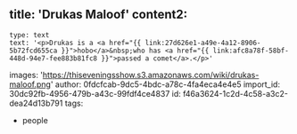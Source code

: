 title: 'Drukas Maloof'
content2:
  -
    type: text
    text: '<p>Drukas is a <a href="{{ link:27d626e1-a49e-4a12-8906-5b72fcd655ca }}">hobo</a>&nbsp;who has <a href="{{ link:afc8a78f-58bf-448d-94e7-fee883b81fc8 }}">passed a comet</a>.</p>'
images: 'https://thiseveningsshow.s3.amazonaws.com/wiki/drukas-maloof.png'
author: 0fdcfcab-9dc5-4bdc-a78c-4fa4eca4e4e5
import_id: 30dc92fb-4956-479b-a43c-99fdf4ce4837
id: f46a3624-1c2d-4c58-a3c2-dea24d13b791
tags:
  - people
